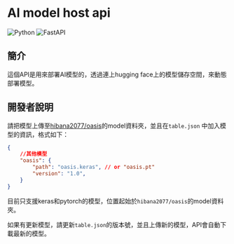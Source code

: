 <!--
 * @Author: hibana2077 hibana2077@gmaill.com
 * @Date: 2024-02-06 13:32:07
 * @LastEditors: hibana2077 hibana2077@gmaill.com
 * @LastEditTime: 2024-02-06 16:28:49
 * @FilePath: /smart_hydroponic_farm/src/Cloud_compute/ai_model_host/README.md
 * @Description: 这是默认设置,请设置`customMade`, 打开koroFileHeader查看配置 进行设置: https://github.com/OBKoro1/koro1FileHeader/wiki/%E9%85%8D%E7%BD%AE
-->
# AI model host api

![Python](https://img.shields.io/badge/Python-3776AB?style=for-the-badge&logo=python&logoColor=white)
![FastAPI](https://img.shields.io/badge/FastAPI-009688?style=for-the-badge&logo=fastapi&logoColor=white)

## 簡介

這個API是用來部署AI模型的，透過連上hugging face上的模型儲存空間，來動態部署模型。

## 開發者說明

請把模型上傳至[hibana2077/oasis](https://huggingface.co/hibana2077/oasis)的model資料夾，並且在`table.json`
中加入模型的資訊，格式如下：

```json
{
    //其他模型
    "oasis": {
        "path": "oasis.keras", // or "oasis.pt"
        "version": "1.0",
    }
}
```

目前只支援keras和pytorch的模型，位置起始於`hibana2077/oasis`的model資料夾。

如果有更新模型，請更新`table.json`的版本號，並且上傳新的模型，API會自動下載最新的模型。